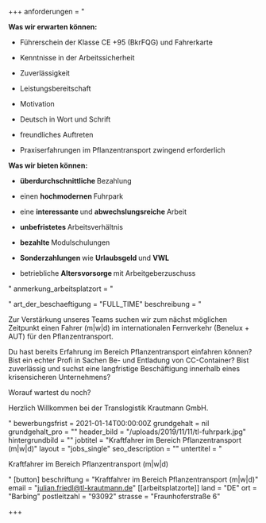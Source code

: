 +++
anforderungen = "<p><strong>Was wir erwarten können:</strong></p><ul><li><p>Führerschein der Klasse CE +95 (BkrFQG) und Fahrerkarte</p></li><li><p>Kenntnisse in der Arbeitssicherheit</p></li><li><p>Zuverlässigkeit</p></li><li><p>Leistungsbereitschaft</p></li><li><p>Motivation</p></li><li><p>Deutsch in Wort und Schrift</p></li><li><p>freundliches Auftreten</p></li><li><p>Praxiserfahrungen im Pflanzentransport zwingend erforderlich</p></li></ul><p ><strong>Was wir bieten können:</strong></p><ul><li><p><strong>überdurchschnittliche </strong>Bezahlung</p></li><li><p>einen <strong>hochmodernen </strong>Fuhrpark</p></li><li><p>eine <strong>interessante </strong>und <strong>abwechslungsreiche </strong>Arbeit</p></li><li><p><strong>unbefristetes </strong>Arbeitsverhältnis</p></li><li><p><strong>bezahlte </strong>Modulschulungen</p></li><li><p><strong>Sonderzahlungen </strong>wie <strong>Urlaubsgeld </strong>und <strong>VWL</strong></p></li><li><p>betriebliche <strong>Altersvorsorge </strong>mit Arbeitgeberzuschuss</p></li></ul>"
anmerkung_arbeitsplatzort = "<p></p>"
art_der_beschaeftigung = "FULL_TIME"
beschreibung = "<p>Zur Verstärkung unseres Teams suchen wir zum nächst möglichen Zeitpunkt einen Fahrer (m|w|d) im internationalen Fernverkehr (Benelux + AUT) für den Pflanzentransport.</p><p>Du hast bereits Erfahrung im Bereich Pflanzentransport einfahren können? Bist ein echter Profi in Sachen Be- und Entladung von CC-Container? Bist zuverlässig und suchst eine langfristige Beschäftigung innerhalb eines krisensicheren Unternehmens?</p><p>Worauf wartest du noch?</p><p>Herzlich Willkommen bei der Translogistik Krautmann GmbH.</p>"
bewerbungsfrist = 2021-01-14T00:00:00Z
grundgehalt = nil
grundgehalt_pro = ""
header_bild = "/uploads/2019/11/11/tl-fuhrpark.jpg"
hintergrundbild = ""
jobtitel = "Kraftfahrer im Bereich Pflanzentransport (m|w|d)"
layout = "jobs_single"
seo_description = ""
untertitel = "<p>Kraftfahrer im Bereich Pflanzentransport (m|w|d) </p>"
[button]
beschriftung = "Kraftfahrer im Bereich Pflanzentransport (m|w|d)"
email = "julian.friedl@tl-krautmann.de"
[[arbeitsplatzorte]]
land = "DE"
ort = "Barbing"
postleitzahl = "93092"
strasse = "Fraunhoferstraße 6"

+++
